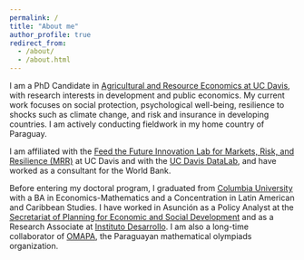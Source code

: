 ```yaml
---
permalink: /
title: "About me"
author_profile: true
redirect_from: 
  - /about/
  - /about.html
---
```


I am a PhD Candidate in [Agricultural and Resource Economics at UC Davis](https://are.ucdavis.edu/), with research interests in development and public economics. My current work focuses on social protection, psychological well-being, resilience to shocks such as climate change, and risk and insurance in developing countries. I am actively conducting fieldwork in my home country of Paraguay.

I am affiliated with the [Feed the Future Innovation Lab for Markets, Risk, and Resilience (MRR)](https://basis.ucdavis.edu/) at UC Davis and with the [UC Davis DataLab](https://datalab.ucdavis.edu/), and have worked as a consultant for the World Bank.

Before entering my doctoral program, I graduated from [Columbia University](https://econ.columbia.edu/) with a BA in Economics-Mathematics and a Concentration in Latin American and Caribbean Studies. I have worked in Asunción as a Policy Analyst at the [Secretariat of Planning for Economic and Social Development](https://www.stp.gov.py/) and as a Research Associate at [Instituto Desarrollo](https://desarrollo.edu.py/en/home/). I am also a long-time collaborator of [OMAPA](https://www.omapa.org/), the Paraguayan mathematical olympiads organization.

